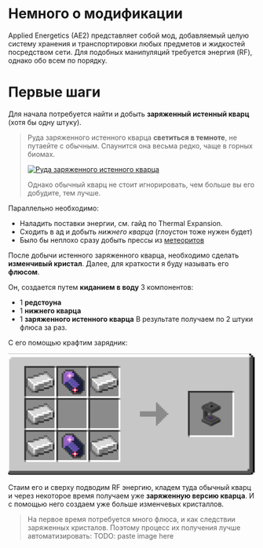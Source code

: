 # Немного о модификации

Applied Energetics (AE2) представляет собой мод, добавляемый целую систему хранения и транспортировки любых предметов и жидкостей посредством сети.
Для подобных манипуляций требуется энергия (RF), однако обо всем по порядку.

# Первые шаги

Для начала потребуется найти и добыть **заряженный истенный кварц** (хотя бы одну штуку).

> Руда заряженного истенного кварца **светиться в темноте**, не путаейте с обычным.
> Спаунится она весьма редко, чаще в горных биомах.
>
> [![Руда заряженного истенного кварца](https://gamepedia.cursecdn.com/minecraft_ru_gamepedia/6/60/%D0%97%D0%B0%D1%80%D1%8F%D0%B6%D0%B5%D0%BD%D0%BD%D0%B0%D1%8F_%D1%80%D1%83%D0%B4%D0%B0_%D0%B8%D1%81%D1%82%D0%B8%D0%BD%D0%BD%D0%BE%D0%B3%D0%BE_%D0%BA%D0%B2%D0%B0%D1%80%D1%86%D0%B0_%28Applied_Energistics_2%29.png)](https://minecraft-ru.gamepedia.com/Applied_Energistics_2/Заряженная_руда_истинного_кварца)
>
> Однако обычный кварц не стоит игнорировать, чем больше вы его добудите, тем лучше.

Параллельно необходимо:
 - Наладить поставки энергии, см. гайд по Thermal Expansion.
 - Сходить в ад и добыть *нижнего кварца* (глоустон тоже нужен будет)
 - Было бы неплохо сразу добыть прессы из [метеоритов](https://minecraft-ru.gamepedia.com/Applied_Energistics_2/Метеорит)

После добычи истенного заряженного кварца, необходимо сделать **изменчивый кристал**. Далее, для краткости я буду называть его **флюсом**.

Он, создается путем **киданием в воду** 3 компонентов:
 - 1 **редстоуна**
 - 1 **нижнего кварца**
 - 1 **заряженного истенного кварца**
 В результате получаем по 2 штуки флюса за раз.

С его помощью крафтим зарядник:

![Крафт зарядника из AE2](/ae2/assets/charger-craft.jpg)

Стаим его и сверху подводим RF энергию, кладем туда обычный кварц и через некоторое время получаем уже **заряженную версию кварца**. И с помощью него создаем уже больше изменчевых кристаллов.

> На первое время потребуется много флюса, и как следствии заряженных кристалов. Поэтому процесс их получения лучше автоматизировать:
> TODO: paste image here


